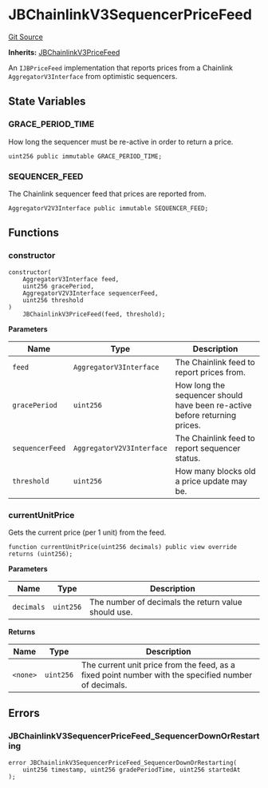 # JBChainlinkV3SequencerPriceFeed
[Git Source](https://github.com/Bananapus/nana-core/blob/1fb5688d98a7c6e49f86f6a7e868a61ef4c2409a/src/JBChainlinkV3SequencerPriceFeed.sol)

**Inherits:**
[JBChainlinkV3PriceFeed](/docs/v4/api/core/contracts/JBChainlinkV3PriceFeed.md)

An `IJBPriceFeed` implementation that reports prices from a Chainlink `AggregatorV3Interface` from
optimistic sequencers.


## State Variables
### GRACE_PERIOD_TIME
How long the sequencer must be re-active in order to return a price.


```solidity
uint256 public immutable GRACE_PERIOD_TIME;
```


### SEQUENCER_FEED
The Chainlink sequencer feed that prices are reported from.


```solidity
AggregatorV2V3Interface public immutable SEQUENCER_FEED;
```


## Functions
### constructor


```solidity
constructor(
    AggregatorV3Interface feed,
    uint256 gracePeriod,
    AggregatorV2V3Interface sequencerFeed,
    uint256 threshold
)
    JBChainlinkV3PriceFeed(feed, threshold);
```
**Parameters**

|Name|Type|Description|
|----|----|-----------|
|`feed`|`AggregatorV3Interface`|The Chainlink feed to report prices from.|
|`gracePeriod`|`uint256`|How long the sequencer should have been re-active before returning prices.|
|`sequencerFeed`|`AggregatorV2V3Interface`|The Chainlink feed to report sequencer status.|
|`threshold`|`uint256`|How many blocks old a price update may be.|


### currentUnitPrice

Gets the current price (per 1 unit) from the feed.


```solidity
function currentUnitPrice(uint256 decimals) public view override returns (uint256);
```
**Parameters**

|Name|Type|Description|
|----|----|-----------|
|`decimals`|`uint256`|The number of decimals the return value should use.|

**Returns**

|Name|Type|Description|
|----|----|-----------|
|`<none>`|`uint256`|The current unit price from the feed, as a fixed point number with the specified number of decimals.|


## Errors
### JBChainlinkV3SequencerPriceFeed_SequencerDownOrRestarting

```solidity
error JBChainlinkV3SequencerPriceFeed_SequencerDownOrRestarting(
    uint256 timestamp, uint256 gradePeriodTime, uint256 startedAt
);
```

